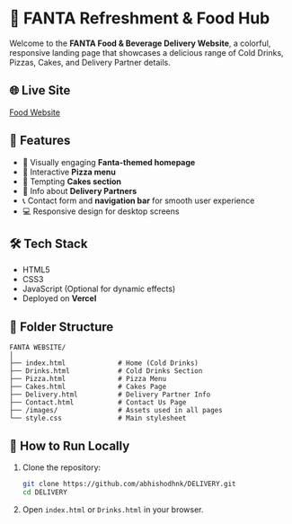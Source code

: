 
# 🍊 FANTA Refreshment & Food Hub

Welcome to the **FANTA Food & Beverage Delivery Website**, a colorful, responsive landing page that showcases a delicious range of Cold Drinks, Pizzas, Cakes, and Delivery Partner details.

## 🌐 Live Site

[Food Website](https://e-commerce-website-mini.vercel.app/)

## 📌 Features

- 🧃 Visually engaging **Fanta-themed homepage**
- 🍕 Interactive **Pizza menu**
- 🍰 Tempting **Cakes section**
- 🚚 Info about **Delivery Partners**
- 📞 Contact form and **navigation bar** for smooth user experience
- 💻 Responsive design for desktop screens

## 🛠️ Tech Stack

- HTML5
- CSS3
- JavaScript (Optional for dynamic effects)
- Deployed on **Vercel**

## 📁 Folder Structure

```
FANTA WEBSITE/
│
├── index.html             # Home (Cold Drinks)
├── Drinks.html            # Cold Drinks Section
├── Pizza.html             # Pizza Menu
├── Cakes.html             # Cakes Page
├── Delivery.html          # Delivery Partner Info
├── Contact.html           # Contact Us Page
├── /images/               # Assets used in all pages
└── style.css              # Main stylesheet
```

## 🚀 How to Run Locally

1. Clone the repository:
   ```bash
   git clone https://github.com/abhishodhnk/DELIVERY.git
   cd DELIVERY
   ```

2. Open `index.html` or `Drinks.html` in your browser.


